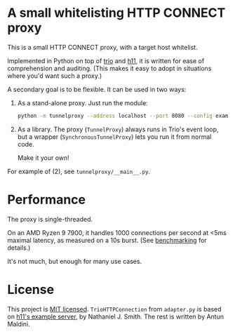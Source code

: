 # A small whitelisting HTTP CONNECT proxy
This is a small HTTP CONNECT proxy, with a target host whitelist.

Implemented in Python on top of [trio][1] and [h11][2], it is written for ease
of comprehension and auditing. (This makes it easy to adopt in situations where
you'd want such a proxy.)

A secondary goal is to be flexible. It can be used in two ways:

  1. As a stand-alone proxy.
     Just run the module:
     ```sh
     python -m tunnelproxy --address localhost --port 8080 --config example-config.json
     ```

  2. As a library.
     The proxy (`TunnelProxy`) always runs in Trio's event loop, but a
     wrapper (`SynchronousTunnelProxy`) lets you run it from normal code.

     Make it your own!

For example of (2), see `tunnelproxy/__main__.py`.


# Performance
The proxy is single-threaded.

On an AMD Ryzen 9 7900, it handles 1000 connections per second at <5ms maximal
latency, as measured on a 10s burst. (See [benchmarking][5] for details.)

It's not much, but enough for many use cases.


# License
This project is [MIT licensed][3]. `TrioHTTPConnection` from `adapter.py` is
based on [h11's example server][4], by Nathaniel J. Smith. The rest is written
by Antun Maldini.


[1]: https://github.com/python-trio/trio#readme
[2]: https://github.com/python-hyper/h11#readme
[3]: https://mit-license.org/
[4]: https://github.com/python-hyper/h11/blob/v0.14.0/examples/trio-server.py
[5]: ./benchmark/README.md
